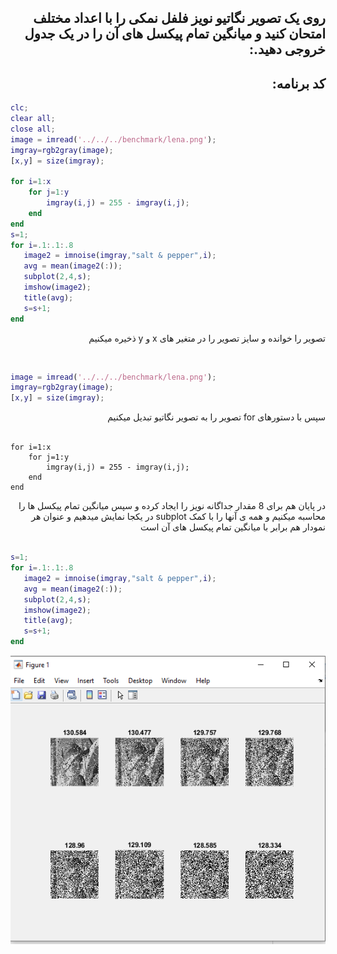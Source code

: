 <div dir='rtl'>
    
## روی یک تصویر نگاتیو نویز فلفل نمکی را با اعداد مختلف امتحان کنید و میانگین تمام پیکسل های آن را در یک جدول خروجی دهید.:  </br>
## کد برنامه:  </br>
</div>

```matlab
clc;
clear all;
close all;
image = imread('../../../benchmark/lena.png');
imgray=rgb2gray(image);
[x,y] = size(imgray);

for i=1:x
    for j=1:y
        imgray(i,j) = 255 - imgray(i,j);
    end
end
s=1;
for i=.1:.1:.8
   image2 = imnoise(imgray,"salt & pepper",i);
   avg = mean(image2(:));
   subplot(2,4,s);
   imshow(image2);
   title(avg);
   s=s+1;
end

```
<div dir='rtl'>
    
  تصویر را خوانده و سایز تصویر را در متغیر های x و y  ذخیره میکنیم
</div>
</br>


```matlab
image = imread('../../../benchmark/lena.png');
imgray=rgb2gray(image);
[x,y] = size(imgray);
```

<div dir='rtl'>
  سپس با دستورهای for تصویر را به تصویر نگاتیو تبدیل میکنیم
</div>
</br>

```
for i=1:x
    for j=1:y
        imgray(i,j) = 255 - imgray(i,j);
    end
end

```

<div dir='rtl'>
  در پایان هم برای 8 مقدار جداگانه نویز را ایجاد کرده و سپس میانگین تمام پیکسل ها را محاسبه میکنیم و همه ی آنها را با کمک subplot در یکجا نمایش میدهیم و عنوان هر نمودار هم برابر با میانگین تمام پیکسل های آن است
</div>
</br>

```matlab
s=1;
for i=.1:.1:.8
   image2 = imnoise(imgray,"salt & pepper",i);
   avg = mean(image2(:));
   subplot(2,4,s);
   imshow(image2);
   title(avg);
   s=s+1;
end

```

![Image of Yaktocat](Resulte.PNG)
